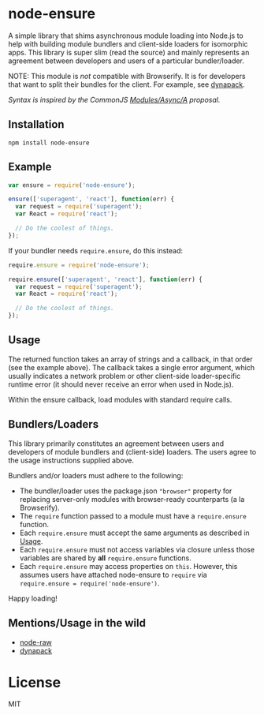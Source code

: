 # node-ensure

A simple library that shims asynchronous module loading into Node.js to help
with building module bundlers and client-side loaders for isomorphic apps.
This library is super slim (read the source) and mainly represents an agreement
between developers and users of a particular bundler/loader.

NOTE: This module is *not* compatible with Browserify. It is for developers that
want to split their bundles for the client. For example, see
[dynapack](https://github.com/bauerca/dynapack).

*Syntax is inspired by the CommonJS
[Modules/Async/A](http://wiki.commonjs.org/wiki/Modules/Async/A) proposal.*


## Installation

```
npm install node-ensure
```

## Example

```js
var ensure = require('node-ensure');

ensure(['superagent', 'react'], function(err) {
  var request = require('superagent');
  var React = require('react');

  // Do the coolest of things.
});
```

If your bundler needs `require.ensure`, do this instead:

```js
require.ensure = require('node-ensure');

require.ensure(['superagent', 'react'], function(err) {
  var request = require('superagent');
  var React = require('react');

  // Do the coolest of things.
});
```

## Usage

The returned function takes an array of strings and a callback, in that
order (see the example above). The callback takes a single error argument, which
usually indicates a network problem or other client-side loader-specific runtime
error (it should never receive an error when used in Node.js).

Within the ensure callback, load modules with standard require calls.

## Bundlers/Loaders

This library primarily constitutes an agreement between users and developers of
module bundlers and (client-side) loaders. The users agree to the usage instructions
supplied above.

Bundlers and/or loaders must adhere to the following:

- The bundler/loader uses the package.json `"browser"` property for replacing
  server-only modules with browser-ready counterparts (a la Browserify).
- The `require` function passed to a module must have a `require.ensure`
  function.
- Each `require.ensure` must accept the same arguments as described in [Usage](#usage).
- Each `require.ensure` must not access variables via closure unless those variables
  are shared by **all** `require.ensure` functions.
- Each `require.ensure` may access properties
  on `this`. However, this assumes users have attached node-ensure to `require` via
  `require.ensure = require('node-ensure')`.

Happy loading!

## Mentions/Usage in the wild

- [node-raw](https://github.com/tomekwi/node-raw)
- [dynapack](https://github.com/bauerca/dynapack)

# License

MIT
